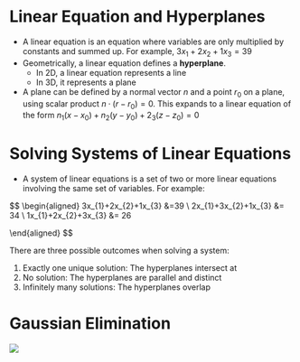 # Linear Equation and Hyperplanes
- A linear equation is an equation where variables are only multiplied by constants and summed up. For example, $3x_{1}+2x_{2}+1x_{3}=39$
- Geometrically, a linear equation defines a **hyperplane**.
	- In 2D, a linear equation represents a line
	- In 3D, it represents a plane
- A plane can be defined by a normal vector $n$ and a point $r_{0}$ on a plane, using scalar product $n \cdot (r - r_{0}) = 0$. This expands to a linear equation of the form $n_{1}(x-x_{0}) + n_{2}(y-y_{0})+2_{3}(z-z_{0})=0$

# Solving Systems of Linear Equations
- A system of linear equations is a set of two or more linear equations involving the same set of variables. For example:

$$
\begin{aligned}
3x_{1}+2x_{2}+1x_{3} &=39 \\
2x_{1}+3x_{2}+1x_{3} &= 34 \\
1x_{1}+2x_{2}+3x_{3} &= 26

\end{aligned}
$$

There are three possible outcomes when solving a system:
1. Exactly one unique solution: The hyperplanes intersect at 
2. No solution: The hyperplanes are parallel and distinct
3. Infinitely many solutions: The hyperplanes overlap

# Gaussian Elimination
![](https://www.youtube.com/watch?v=seet9VyHo3Q&t)

